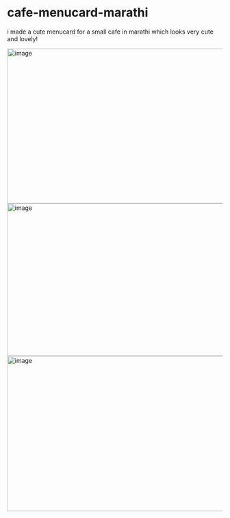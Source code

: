 # cafe-menucard-marathi
i made a cute menucard for a small cafe in marathi which looks very cute and lovely!

<img width="829" height="361" alt="image" src="https://github.com/user-attachments/assets/b7055168-121d-4fcd-8ee7-43530fc0c618" />
<img width="827" height="356" alt="image" src="https://github.com/user-attachments/assets/d5b4acab-885a-4a76-854b-00fba122c6a5" />
<img width="805" height="362" alt="image" src="https://github.com/user-attachments/assets/20a7dad0-03fb-4249-81c3-d7cd708acd52" />


